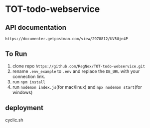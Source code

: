 # TOT-todo-webservice

## API documentation
```https://documenter.getpostman.com/view/2978812/UV5Uje4P```

## To Run
1. clone repo ```https://github.com/RegNex/TOT-todo-webservice.git```
2. rename ```.env_example``` to ```.env``` and replace the ```DB_URL``` with your connection link.
3. run ```npm install```
4. run ```nodemon index.js```(for mac/linux) and ```npx nodemon start```(for windows)

## deployment
cyclic.sh